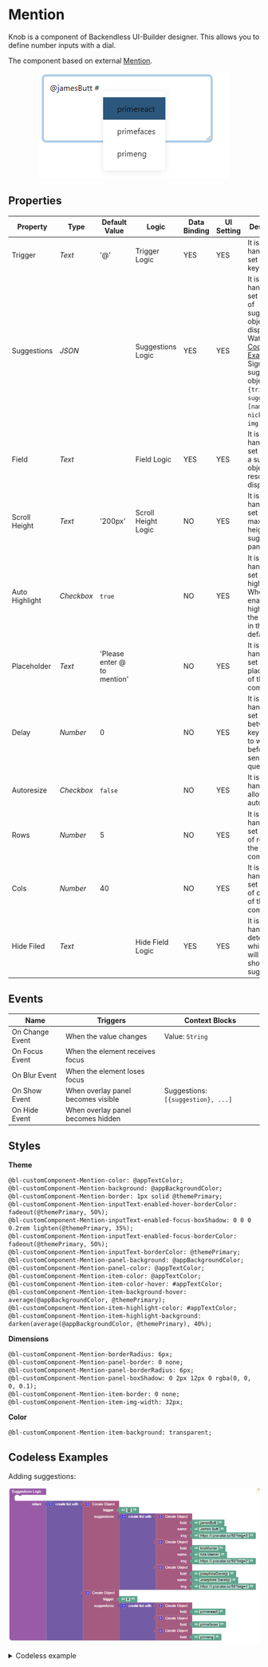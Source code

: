# Mention

Knob is a component of Backendless UI-Builder designer. This allows you to define number inputs with a dial.

The component based on external [Mention](https://www.primefaces.org/primereact/mention/).

<p align="center">
  <img src="./thumbnail.png" alt="main thumbnail" width="380"/>
</p>

## Properties

| Property       | Type       | Default Value               | Logic               | Data Binding | UI Setting | Description                                                                                                                                                                              |
|----------------|------------|-----------------------------|---------------------|--------------|------------|------------------------------------------------------------------------------------------------------------------------------------------------------------------------------------------|
| Trigger        | *Text*     | '@'                         | Trigger Logic       | YES          | YES        | It is a handler to set trigger keywords.                                                                                                                                                 |
| Suggestions    | *JSON*     |                             | Suggestions Logic   | YES          | YES        | It is a handler to set an array of suggestion objects to display. Watch [Codeless Examples](#Examples). Signature of suggestion object: `{trigger, suggestions: [name, nickname, img]}`. |
| Field          | *Text*     |                             | Field Logic         | YES          | YES        | It is a handler to set a field of a suggested object to resolve and display.                                                                                                             |
| Scroll Height  | *Text*     | '200px'                     | Scroll Height Logic | NO           | YES        | It is a handler to set the maximum height of the suggestions panel.                                                                                                                      |
| Auto Highlight | *Checkbox* | `true`                      |                     | NO           | YES        | It is a handler to set auto-highlighting. When enabled, it highlights the first item in the list by default.                                                                             |
| Placeholder    | *Text*     | 'Please enter @ to mention' |                     | NO           | YES        | It is a handler to set a placeholder of the component.                                                                                                                                   |
| Delay          | *Number*   | 0                           |                     | NO           | YES        | It is a handler to set a delay between keystrokes to wait before sending a query.                                                                                                        |
| Autoresize     | *Checkbox* | `false`                     |                     | NO           | YES        | It is a handler to allow autoresizing.                                                                                                                                                   |
| Rows           | *Number*   | 5                           |                     | NO           | YES        | It is a handler to set number of rows of the component.                                                                                                                                  |
| Cols           | *Number*   | 40                          |                     | NO           | YES        | It is a handler to set number of columns of the component.                                                                                                                               |
| Hide Filed     | *Text*     |                             | Hide Field Logic    | YES          | YES        | It is a handler to determine which fields will not showed in suggestions.                                                                                                                |

## Events

| Name            | Triggers                           | Context Blocks                     |
|-----------------|------------------------------------|------------------------------------|
| On Change Event | When the value changes             | Value: `String`                    |
| On Focus Event  | When the element receives focus    |                                    |
| On Blur Event   | When the element loses focus       |                                    |
| On Show Event   | When overlay panel becomes visible | Suggestions: `[{suggestion}, ...]` |
| On Hide Event   | When overlay panel becomes hidden  |                                    |

## Styles

**Theme**
````
@bl-customComponent-Mention-color: @appTextColor;
@bl-customComponent-Mention-background: @appBackgroundColor;
@bl-customComponent-Mention-border: 1px solid @themePrimary;
@bl-customComponent-Mention-inputText-enabled-hover-borderColor: fadeout(@themePrimary, 50%);
@bl-customComponent-Mention-inputText-enabled-focus-boxShadow: 0 0 0 0.2rem lighten(@themePrimary, 35%);
@bl-customComponent-Mention-inputText-enabled-focus-borderColor: fadeout(@themePrimary, 50%);
@bl-customComponent-Mention-inputText-borderColor: @themePrimary;
@bl-customComponent-Mention-panel-background: @appBackgroundColor;
@bl-customComponent-Mention-panel-color: @appTextColor;
@bl-customComponent-Mention-item-color: @appTextColor;
@bl-customComponent-Mention-item-color-hover: #appTextColor;
@bl-customComponent-Mention-item-background-hover: average(@appBackgroundColor, @themePrimary);
@bl-customComponent-Mention-item-highlight-color: #appTextColor;
@bl-customComponent-Mention-item-highlight-background: darken(average(@appBackgroundColor, @themePrimary), 40%);
````

**Dimensions**
````
@bl-customComponent-Mention-borderRadius: 6px;
@bl-customComponent-Mention-panel-border: 0 none;
@bl-customComponent-Mention-panel-borderRadius: 6px;
@bl-customComponent-Mention-panel-boxShadow: 0 2px 12px 0 rgba(0, 0, 0, 0.1);
@bl-customComponent-Mention-item-border: 0 none;
@bl-customComponent-Mention-item-img-width: 32px;
````

**Color**
````
@bl-customComponent-Mention-item-background: transparent;
````

## <a name="Examples"></a> Codeless Examples

Adding suggestions:

![suggestions example](./example-images/mention-example.png)

<details><summary>Codeless example</summary>

````javascript
  return [({ 'trigger': '@','suggestions': [({ 'field': 'jamesButt','name': 'James Butt','img': 'https://i.pravatar.cc/50?img=3' }), ({ 'field': 'krisMarrier','name': 'Kris Marrier','img': 'https://i.pravatar.cc/50?img=2' }), ({ 'field': 'josephineDarakjy','name': 'Josephine Darakjy','img': 'https://i.pravatar.cc/50?img=1' })] }), ({ 'trigger': '#','suggestions': [({ 'field': 'primereact' }), ({ 'field': 'primefaces' }), ({ 'field': 'primeng' })] })]
````
</details>
